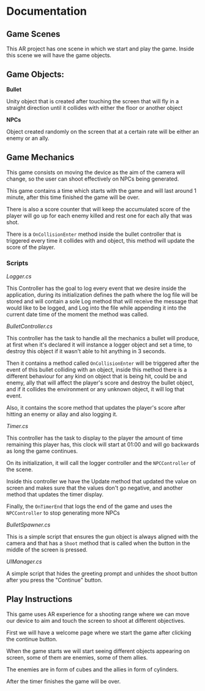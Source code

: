 # Documentation

## Game Scenes

This AR project has one scene in which we start and play the game. Inside this
scene we will have the game objects.

## Game Objects:

**Bullet**

Unity object that is created after touching the screen that will fly in a
straight direction until it collides with either the floor or another object

**NPCs**

Object created randomly on the screen that at a certain rate will be either an
enemy or an ally.

## Game Mechanics

This game consists on moving the device as the aim of the camera will change, so
the user can shoot effectively on NPCs being generated.

This game contains a time which starts with the game and will last around 1
minute, after this time finished the game will be over.

There is also a score counter that will keep the accumulated score of the player
will go up for each enemy killed and rest one for each ally that was shot.

There is a `OnCollisionEnter` method inside the bullet controller that is
triggered every time it collides with and object, this method will update the
score of the player.

### Scripts

*Logger.cs*

This Controller has the goal to log every event that we desire inside the
application, during its initialization defines the path where the log file will
be stored and will contain a sole Log method that will receive the message that
would like to be logged, and Log into the file while appending it into the
current date time of the moment the method was called.

*BulletController.cs*

This controller has the task to handle all the mechanics a bullet will produce,
at first when it's declared it will instance a logger object and set a time, to
destroy this object if it wasn't able to hit anything in 3 seconds.

Then it contains a method called `OnCollisionEnter` will be triggered after the
event of this bullet colliding with an object, inside this method there is a
different behaviour for any kind on object that is being hit, could be and
enemy, ally that will affect the player's score and destroy the bullet object,
and if it collides the environment or any unknown object, it will log that
event.

Also, it contains the score method that updates the player's score after hitting
an enemy or allay and also logging it.

*Timer.cs*

This controller has the task to display to the player the amount of time
remaining this player has, this clock will start at 01:00 and will go backwards
as long the game continues.

On its initialization, it will call the logger controller and the
`NPCController` of the scene.

Inside this controller we have the Update method that updated the value on
screen and makes sure that the values don't go negative, and another method that
updates the timer display.

Finally, the `OnTimerEnd` that logs the end of the game and uses the
`NPCController` to stop generating more NPCs

*BulletSpawner.cs*

This is a simple script that ensures the gun object is always aligned with the
camera and that has a `Shoot` method that is called when the button in the
middle of the screen is pressed.

*UIManager.cs*

A simple script that hides the greeting prompt and unhides the shoot button
after you press the "Continue" button.

## Play Instructions

This game uses AR experience for a shooting range where we can move our device
to aim and touch the screen to shoot at different objectives.

First we will have a welcome page where we start the game after clicking the
continue button.

When the game starts we will start seeing different objects appearing on screen,
some of them are enemies, some of them allies.

The enemies are in form of cubes and the allies in form of cylinders.

After the timer finishes the game will be over.
